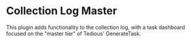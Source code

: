 # Collection Log Master
This plugin adds functionality to the collection log, with a task dashboard focused on the "master tier" of Tedious' GenerateTask.